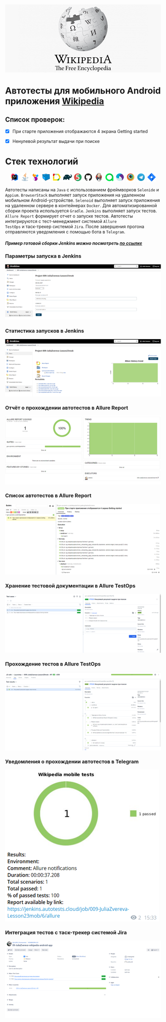 ![Jenkins_params](readmeImages/wiki_logo.png)
# Автотесты для мобильного Android приложения [Wikipedia](https://github.com/wikimedia/apps-android-wikipedia)
## Cписок проверок:

- [x] При старте приложения отображаются 4 экрана Getting started
- [x] Ненулевой результат выдачи при поиске


# Стек технологий

<p align="center">
<img width="6%" title="IntelliJ IDEA" src="readmeImages/logo/Intelij_IDEA.svg">
<img width="6%" title="Java" src="readmeImages/logo/Java.svg">
<img width="6%" title="Selenide" src="readmeImages/logo/Selenide.svg">
<img width="6%" title="Selenoid" src="readmeImages/logo/Selenoid.svg">
<img width="6%" title="Allure Report" src="readmeImages/logo/Allure_Report.svg">
<img width="6%" title="Gradle" src="readmeImages/logo/Gradle.svg">
<img width="6%" title="JUnit5" src="readmeImages/logo/JUnit5.svg">
<img width="6%" title="GitHub" src="readmeImages/logo/GitHub.svg">
<img width="6%" title="Jenkins" src="readmeImages/logo/Jenkins.svg">
<img width="6%" title="Allure TestOps" src="readmeImages/logo/Allure_TestOps.svg">
<img width="6%" title="Appium" src="readmeImages/logo/Appium.svg">
<img width="6%" title="BrowserStack" src="readmeImages/logo/Browserstack.svg">
<img width="6%" title="Telegram" src="readmeImages/logo/Telegram.svg">
<img width="6%" title="Jira" src="readmeImages/logo/Jira.svg">
</p>

Автотесты написаны на <code>Java</code> с использованием фреймворков <code>Selenide</code> и <code>Appium</code>.
<code>BrowserStack</code> выполняет запуск приложения на удаленном мобильном Android-устройстве.
<code>Selenoid</code> выполняет запуск приложения на удаленном сервере в контейнерах <code>Docker</code>.
Для автоматизированной сборки проекта используется <code>Gradle</code>.
<code>Jenkins</code> выполняет запуск тестов. <code>Allure Report</code> формирует отчет о запуске тестов.
Автотесты интегрируются с тест-менеджмент системой <code>Allure TestOps</code> и таск-трекер системой <code>Jira</code>.
После завершения прогона отправляются уведомления с помощью бота в <code>Telegram</code>.

##### Пример готовой сборки Jenkins можно посмотреть [по ссылке](https://jenkins.autotests.cloud/job/009-JuliaZvereva-Lesson23mob/)

### Параметры запуска в Jenkins
![Jenkins_params](readmeImages/Jenkins_params.png)

### Статистика запусков в Jenkins
![Jenkins_statistic](readmeImages/Jenkins_statistic.png)

### Отчёт о прохождении автотестов в Allure Report
![Allure_report](readmeImages/Allure_report.png)

### Список автотестов в Allure Report
![Allure_suite](readmeImages/Allure_suite.png)

### Хранение тестовой документации в Allure TestOps
![Testops](readmeImages/Allure_testops_cases.png)

### Прохождение тестов в Allure TestOps
![Testops](readmeImages/Testops_cases1.png)

### Уведомления о прохождении автотестов в Telegram
![Telegram](readmeImages/wiki_telegram_report.png)

### Интеграция тестов c таск-трекер системой Jira
![Telegram](readmeImages/jira_issue.png)

